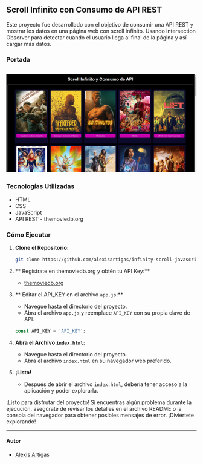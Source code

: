 ## Scroll Infinito con Consumo de API REST
Este proyecto fue desarrollado con el objetivo de consumir una API REST y mostrar los datos en una página web con scroll infinito. Usando intersection Observer para detectar cuando el usuario llega al final de la página y así cargar más datos. 

### Portada

![Portada](portada.png)
---

### Tecnologías Utilizadas

- HTML
- CSS
- JavaScript
- API REST - themoviedb.org

### Cómo Ejecutar

1. **Clone el Repositorio:**

    ```bash
    git clone https://github.com/alexisartigas/infinity-scroll-javascript.git
    ```
2. ** Registrate en themoviedb.org y obtén tu API Key:**
    - [themoviedb.org](https://www.themoviedb.org/)
3. ** Editar el API_KEY en el archivo `app.js`:**
    - Navegue hasta el directorio del proyecto.
    - Abra el archivo `app.js` y reemplace `API_KEY` con su propia clave de API.
    ```javascript
    const API_KEY = 'API_KEY';
    ```
3. **Abra el Archivo `index.html`:**
   - Navegue hasta el directorio del proyecto.
   - Abra el archivo `index.html` en su navegador web preferido.

4. **¡Listo!**
   - Después de abrir el archivo `index.html`, debería tener acceso a la aplicación y poder explorarla.

¡Listo para disfrutar del proyecto! Si encuentras algún problema durante la ejecución, asegúrate de revisar los detalles en el archivo README o la consola del navegador para obtener posibles mensajes de error. ¡Diviértete explorando!

---

#### Autor
 - [Alexis Artigas](https://www.linkedin.com/in/alexis-artigas-3b8855ab/)
